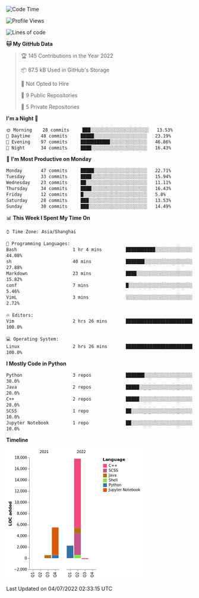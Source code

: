 <!--START_SECTION:waka-->
![Code Time](http://img.shields.io/badge/Code%20Time-3%20hrs%2014%20mins-blue)

![Profile Views](http://img.shields.io/badge/Profile%20Views-8-blue)

![Lines of code](https://img.shields.io/badge/From%20Hello%20World%20I%27ve%20Written-26%20Thousand%20lines%20of%20code-blue)

**🐱 My GitHub Data** 

> 🏆 145 Contributions in the Year 2022
 > 
> 📦 67.5 kB Used in GitHub's Storage 
 > 
> 🚫 Not Opted to Hire
 > 
> 📜 9 Public Repositories 
 > 
> 🔑 5 Private Repositories  
 > 
**I'm a Night 🦉** 

```text
🌞 Morning    28 commits     ███░░░░░░░░░░░░░░░░░░░░░░   13.53% 
🌆 Daytime    48 commits     █████░░░░░░░░░░░░░░░░░░░░   23.19% 
🌃 Evening    97 commits     ███████████░░░░░░░░░░░░░░   46.86% 
🌙 Night      34 commits     ████░░░░░░░░░░░░░░░░░░░░░   16.43%

```
📅 **I'm Most Productive on Monday** 

```text
Monday       47 commits     █████░░░░░░░░░░░░░░░░░░░░   22.71% 
Tuesday      33 commits     ████░░░░░░░░░░░░░░░░░░░░░   15.94% 
Wednesday    23 commits     ██░░░░░░░░░░░░░░░░░░░░░░░   11.11% 
Thursday     34 commits     ████░░░░░░░░░░░░░░░░░░░░░   16.43% 
Friday       12 commits     █░░░░░░░░░░░░░░░░░░░░░░░░   5.8% 
Saturday     28 commits     ███░░░░░░░░░░░░░░░░░░░░░░   13.53% 
Sunday       30 commits     ███░░░░░░░░░░░░░░░░░░░░░░   14.49%

```


📊 **This Week I Spent My Time On** 

```text
⌚︎ Time Zone: Asia/Shanghai

💬 Programming Languages: 
Bash                     1 hr 4 mins         ███████████░░░░░░░░░░░░░░   44.08% 
sh                       40 mins             ███████░░░░░░░░░░░░░░░░░░   27.88% 
Markdown                 23 mins             ████░░░░░░░░░░░░░░░░░░░░░   15.82% 
conf                     7 mins              █░░░░░░░░░░░░░░░░░░░░░░░░   5.46% 
VimL                     3 mins              ░░░░░░░░░░░░░░░░░░░░░░░░░   2.72%

🔥 Editors: 
Vim                      2 hrs 26 mins       █████████████████████████   100.0%

💻 Operating System: 
Linux                    2 hrs 26 mins       █████████████████████████   100.0%

```

**I Mostly Code in Python** 

```text
Python                   3 repos             ███████░░░░░░░░░░░░░░░░░░   30.0% 
Java                     2 repos             █████░░░░░░░░░░░░░░░░░░░░   20.0% 
C++                      2 repos             █████░░░░░░░░░░░░░░░░░░░░   20.0% 
SCSS                     1 repo              ██░░░░░░░░░░░░░░░░░░░░░░░   10.0% 
Jupyter Notebook         1 repo              ██░░░░░░░░░░░░░░░░░░░░░░░   10.0%

```


**Timeline**

![Chart not found](https://raw.githubusercontent.com/kopp4/kopp4/main/charts/bar_graph.png) 


 Last Updated on 04/07/2022 02:33:15 UTC
<!--END_SECTION:waka-->
